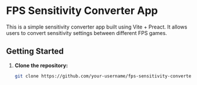 # FPS Sensitivity Converter App

This is a simple sensitivity converter app built using Vite + Preact. It allows users to convert sensitivity settings between different FPS games.

## Getting Started

1. **Clone the repository:**

   ```bash
   git clone https://github.com/your-username/fps-sensitivity-converter.git
   ```
